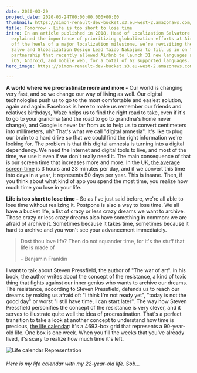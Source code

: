 ```yaml
---
date: 2020-03-29
project_date: 2020-03-24T00:00:00.000+00:00
thumbnail: https://simon-renault-dev-bucket.s3.eu-west-2.amazonaws.com/anna-portfolio/:filename/cover.jpg
title: Tomorrow - Life is too short to lose time
intro: In an article published in 2018, Head of Localization Salvatore “Salvo” Giammarresi
  explained the importance of prioritizing globalization efforts at Airbnb. Now, fresh
  off the heels of a major localization milestone, we’re revisiting the topic, asking
  Salvo and Globalization Design Lead Taido Nakajima to fill us in on the tight cross-functional
  partnership that recently allowed Airbnb to launch 31 new languages across web,
  iOS, Android, and mobile web, for a total of 62 supported languages.
hero_image: https://simon-renault-dev-bucket.s3.eu-west-2.amazonaws.com/anna-portfolio/habit.jpg

---
```

**A world where we procrastinate more and more -** Our world is changing very fast, and so we change our way of living as well. Our digital technologies push us to go to the most comfortable and easiest solution, again and again. Facebook is here to make us remember our friends and relatives birthdays, Waze helps us to find the right road to take, even if it's to go to your grandma (and the road to go to grandma's home never change), and Google is never far from us to help us to convert centimeters into millimeters, uh? That's what we call "digital amnesia". It's like to plug our brain to a hard drive so that we could find the right information we're looking for. The problem is that this digital amnesia is turning into a digital dependency. We need the Internet and digital tools to live, and most of the time, we use it even if we don't really need it. The main consequence of that is our screen time that increases more and more. In the UK, [the average screen time](https://www.codecomputerlove.com/blog/screen-time-stats) is 3 hours and 23 minutes per day, and if we convert this time into days in a year, it represents 50 days per year. This is insane. Then, if you think about what kind of app you spend the most time, you realize how much time you lose in your life.

**Life is too short to lose time -** So as I've just said before, we're all able to lose time without realizing it. Postpone is also a way to lose time. We all have a bucket life, a list of crazy or less crazy dreams we want to archive. Those crazy or less crazy dreams also have something in common: we are afraid of archive it. Sometimes because it takes time, sometimes because it hard to archive and you won't see your advancement immediately.

> Dost thou love life? Then do not squander time, for it's the stuff that life is made of
>
> \- Benjamin Franklin

I want to talk about Steven Pressfield, the author of "The war of art". In his book, the author writes about the concept of the resistance, a kind of toxic thing that fights against our inner genius who wants to archive our dreams. The resistance, according to Steven Pressfield, defends us to reach our dreams by making us afraid of: "I think I'm not ready yet", "today is not the good day" or worst "I still have time, I can start later". The way how Steven Pressfield personifies the concept of the resistance is very clever, and it serves to illustrate quite well the idea of procrastination. That's a perfect transition to take a look at another concept to understand how time is precious, [the life calendar](https://ezhilangunasekaran.github.io/life-calendar/): it's a 4693-box grid that represents a 90-year-old life. One box is one week. When you fill the weeks that you've already lived, it's scary to realize how much time it's left.

![](https://simon-renault-dev-bucket.s3.eu-west-2.amazonaws.com/anna-portfolio/life-calendar.png "Life calendar Representation")

###### Here is my life calendar with my 22-year-old life. Sob...